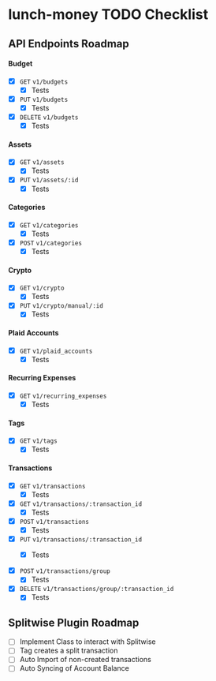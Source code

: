 # lunch-money TODO Checklist

## API Endpoints Roadmap

#### Budget

- [x] `GET` `v1/budgets`
    - [x] Tests
- [x] `PUT` `v1/budgets`
    - [x] Tests
- [x] `DELETE` `v1/budgets`
    - [x] Tests

#### Assets

- [x] `GET` `v1/assets`
    - [x] Tests
- [x] `PUT` `v1/assets/:id`
    - [x] Tests

#### Categories

- [x] `GET` `v1/categories`
    - [x] Tests
- [x] `POST` `v1/categories`
    - [x] Tests

#### Crypto

- [x] `GET` `v1/crypto`
    - [x] Tests
- [x] `PUT` `v1/crypto/manual/:id`
    - [x] Tests

#### Plaid Accounts

- [x] `GET` `v1/plaid_accounts`
    - [x] Tests

#### Recurring Expenses

- [x] `GET` `v1/recurring_expenses`
    - [x] Tests

#### Tags

- [x] `GET` `v1/tags`
    - [x] Tests

#### Transactions

- [x] `GET` `v1/transactions`
    - [x] Tests
- [x] `GET` `v1/transactions/:transaction_id`
    - [x] Tests
- [x] `POST` `v1/transactions`
    - [x] Tests
- [x] `PUT` `v1/transactions/:transaction_id`
    - [x] Tests


- [x] `POST` `v1/transactions/group`
    - [x] Tests
- [x] `DELETE` `v1/transactions/group/:transaction_id`
    - [x] Tests

## Splitwise Plugin Roadmap

- [ ] Implement Class to interact with Splitwise
- [ ] Tag creates a split transaction
- [ ] Auto Import of non-created transactions
- [ ] Auto Syncing of Account Balance
